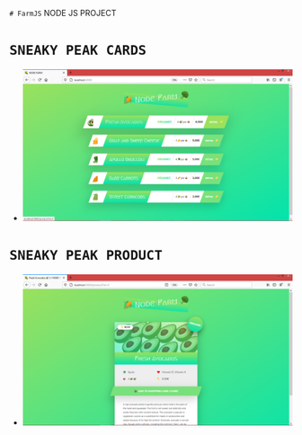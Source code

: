 `# FarmJS`
NODE JS PROJECT

# `SNEAKY PEAK CARDS`
  - ![CARDS Snekay Peak](https://github.com/Kabi4/FarmJS/blob/main/SneakyPeak.png)   
  
# `SNEAKY PEAK PRODUCT`
  - ![PRODUCT Snekay Peak](https://github.com/Kabi4/FarmJS/blob/main/SneakyPeak_.png)   
